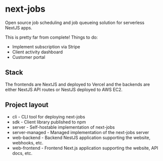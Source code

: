 # next-jobs

Open source job scheduling and job queueing solution for serverless NextJS apps.

This is pretty far from complete! Things to do:

- Implement subscription via Stripe
- Client activity dashboard
- Customer portal

## Stack

The frontends are NextJS and deployed to Vercel and the backends are either NextJS API routes or NestJS deployed to AWS
EC2.

## Project layout

- cli - CLI tool for deploying next-jobs
- sdk - Client library published to npm
- server - Self-hostable implementation of next-jobs
- server-managed - Managed implementation of the next-jobs server
- web-backend - Backend NestJS application supporting the website, webhooks, etc.
- web-frontend - Frontend Next.js application supporting the website, API docs, etc.
